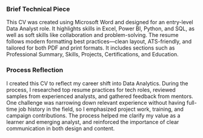 ###  Brief Technical Piece

This CV was created using Microsoft Word and designed for an entry-level Data Analyst role. It highlights skills in Excel, Power BI, Python, and SQL, as well as soft skills like collaboration and problem-solving. The resume follows modern formatting best practices—clean layout, ATS-friendly, and tailored for both PDF and print formats. It includes sections such as Professional Summary, Skills, Projects, Certifications, and Education.


###  Process Reflection

I created this CV to reflect my career shift into Data Analytics. During the process, I researched top resume practices for tech roles, reviewed samples from experienced analysts, and gathered feedback from mentors. One challenge was narrowing down relevant experience without having full-time job history in the field, so I emphasized project work, training, and campaign contributions. The process helped me clarify my value as a learner and emerging analyst, and reinforced the importance of clear communication in both design and content.
